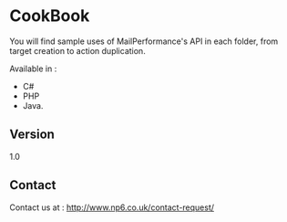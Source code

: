 CookBook
==

You will find sample uses of MailPerformance's API in each folder, from target creation to action duplication.

Available in :

* C#
* PHP
* Java.

Version
--

1.0

Contact
--

Contact us at : http://www.np6.co.uk/contact-request/
